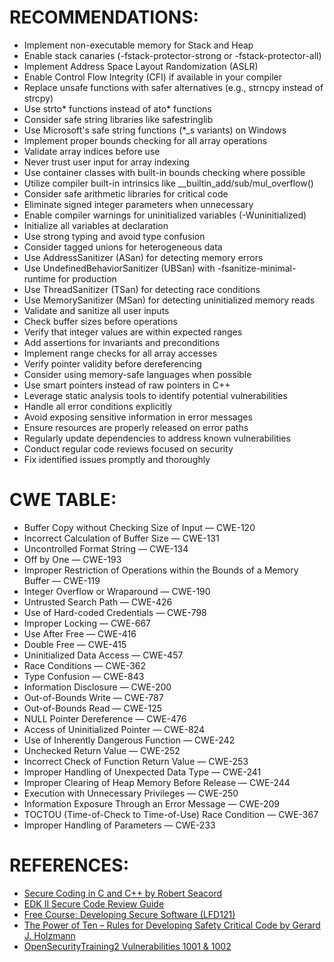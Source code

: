 # RECOMMENDATIONS:
- Implement non-executable memory for Stack and Heap
- Enable stack canaries (-fstack-protector-strong or -fstack-protector-all)
- Implement Address Space Layout Randomization (ASLR)
- Enable Control Flow Integrity (CFI) if available in your compiler
- Replace unsafe functions with safer alternatives (e.g., strncpy instead of strcpy)
- Use strto* functions instead of ato* functions
- Consider safe string libraries like safestringlib
- Use Microsoft's safe string functions (*_s variants) on Windows
- Implement proper bounds checking for all array operations
- Validate array indices before use
- Never trust user input for array indexing
- Use container classes with built-in bounds checking where possible
- Utilize compiler built-in intrinsics like __builtin_add/sub/mul_overflow()
- Consider safe arithmetic libraries for critical code
- Eliminate signed integer parameters when unnecessary
- Enable compiler warnings for uninitialized variables (-Wuninitialized)
- Initialize all variables at declaration
- Use strong typing and avoid type confusion
- Consider tagged unions for heterogeneous data
- Use AddressSanitizer (ASan) for detecting memory errors
- Use UndefinedBehaviorSanitizer (UBSan) with -fsanitize-minimal-runtime for production
- Use ThreadSanitizer (TSan) for detecting race conditions
- Use MemorySanitizer (MSan) for detecting uninitialized memory reads
- Validate and sanitize all user inputs
- Check buffer sizes before operations
- Verify that integer values are within expected ranges
- Add assertions for invariants and preconditions
- Implement range checks for all array accesses
- Verify pointer validity before dereferencing
- Consider using memory-safe languages when possible
- Use smart pointers instead of raw pointers in C++
- Leverage static analysis tools to identify potential vulnerabilities
- Handle all error conditions explicitly
- Avoid exposing sensitive information in error messages
- Ensure resources are properly released on error paths
- Regularly update dependencies to address known vulnerabilities
- Conduct regular code reviews focused on security
- Fix identified issues promptly and thoroughly


# CWE TABLE:
- Buffer Copy without Checking Size of Input — CWE-120
- Incorrect Calculation of Buffer Size — CWE-131
- Uncontrolled Format String — CWE-134
- Off by One — CWE-193
- Improper Restriction of Operations within the Bounds of a Memory Buffer — CWE-119
- Integer Overflow or Wraparound — CWE-190
- Untrusted Search Path — CWE-426
- Use of Hard-coded Credentials — CWE-798
- Improper Locking — CWE-667
- Use After Free — CWE-416
- Double Free — CWE-415
- Uninitialized Data Access — CWE-457
- Race Conditions — CWE-362
- Type Confusion — CWE-843
- Information Disclosure — CWE-200
- Out-of-Bounds Write — CWE-787
- Out-of-Bounds Read — CWE-125
- NULL Pointer Dereference — CWE-476
- Access of Uninitialized Pointer — CWE-824
- Use of Inherently Dangerous Function — CWE-242
- Unchecked Return Value — CWE-252
- Incorrect Check of Function Return Value — CWE-253
- Improper Handling of Unexpected Data Type — CWE-241
- Improper Clearing of Heap Memory Before Release — CWE-244
- Execution with Unnecessary Privileges — CWE-250
- Information Exposure Through an Error Message — CWE-209
- TOCTOU (Time-of-Check to Time-of-Use) Race Condition — CWE-367
- Improper Handling of Parameters — CWE-233


# REFERENCES:
- [Secure Coding in C and C++ by Robert Seacord](https://insights.sei.cmu.edu/documents/1312/2005_009_001_52710.pdf)
- [EDK II Secure Code Review Guide](https://tianocore-docs.github.io/EDK_II_Secure_Code_Review_Guide/draft/general_guidelines_for_secure_code_review.html)
- [Free Course: Developing Secure Software (LFD121)](https://training.linuxfoundation.org/training/developing-secure-software-lfd121/)
- [The Power of Ten – Rules for Developing Safety Critical Code by Gerard J. Holzmann](https://spinroot.com/gerard/pdf/P10.pdf)
- [OpenSecurityTraining2 Vulnerabilities 1001 & 1002](https://p.ost2.fyi/)